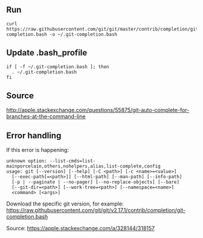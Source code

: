 ## Run
```
curl https://raw.githubusercontent.com/git/git/master/contrib/completion/git-completion.bash -o ~/.git-completion.bash
```

## Update .bash_profile
```
if [ -f ~/.git-completion.bash ]; then
  . ~/.git-completion.bash
fi
```

## Source
http://apple.stackexchange.com/questions/55875/git-auto-complete-for-branches-at-the-command-line

## Error handling
If this error is happening:
```
unknown option: --list-cmds=list-mainporcelain,others,nohelpers,alias,list-complete,config
usage: git [--version] [--help] [-C <path>] [-c <name>=<value>]
  [--exec-path[=<path>]] [--html-path] [--man-path] [--info-path]
  [-p | --paginate | --no-pager] [--no-replace-objects] [--bare]
  [--git-dir=<path>] [--work-tree=<path>] [--namespace=<name>]
  <command> [<args>]
```

Download the specific git version, for example: https://raw.githubusercontent.com/git/git/v2.17.1/contrib/completion/git-completion.bash

Source: https://apple.stackexchange.com/a/328144/318157
